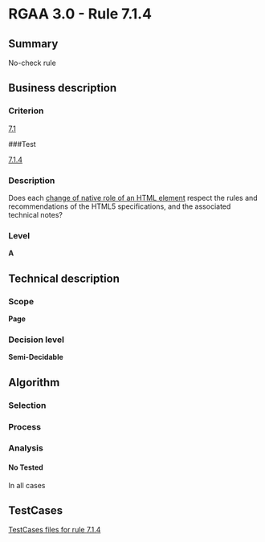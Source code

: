 # RGAA 3.0 -  Rule 7.1.4

## Summary

No-check rule

## Business description

### Criterion

[7.1](http://asqatasun.github.io/RGAA--3.0--EN/RGAA3.0_Criteria_English_version_v1.html#crit-7-1)

###Test

[7.1.4](http://asqatasun.github.io/RGAA--3.0--EN/RGAA3.0_Criteria_English_version_v1.html#test-7.1.4)

### Description
Does each <a href="http://asqatasun.github.io/RGAA--3.0--EN/RGAA3.0_Glossary_English_version_v1.html#mChangeNativeRole">change of native role of an HTML element</a>
    respect the rules and recommendations of the HTML5
    specifications, and the associated technical notes? 


### Level

**A**

## Technical description

### Scope

**Page**

### Decision level

**Semi-Decidable**

## Algorithm

### Selection

### Process

### Analysis

#### No Tested 

In all cases



##  TestCases 

[TestCases files for rule 7.1.4](https://gitlab.com/asqatasun/Asqatasun/-/tree/master/rules/rules-rgaa3.0/src/test/resources/testcases/rgaa30/Rgaa30Rule070104/) 


